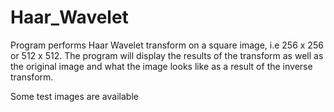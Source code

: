 # Haar_Wavelet

Program performs Haar Wavelet transform on a square image, i.e 256 x 256 or 512 x 512. 
The program will display the results of the transform as well as the original image and
  what the image looks like as a result of the inverse transform.
  
Some test images are available 
